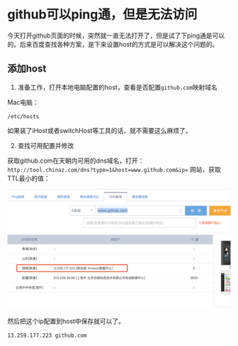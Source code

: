 # github可以ping通，但是无法访问

今天打开github页面的时候，突然就一直无法打开了，但是试了下ping通是可以的。后来百度查找各种方案，是下来设置host的方式是可以解决这个问题的。



## 添加host

1. 准备工作，打开本地电脑配置的host，查看是否配置`github.com`映射域名

Mac电脑：

```
/etc/hosts
```

如果装了iHost或者switchHost等工具的话，就不需要这么麻烦了。



2. 查找可用配置并修改

获取github.com在天朝内可用的dns域名，打开： `http://tool.chinaz.com/dns?type=1&host=www.github.com&ip=` 网站，获取TTL最小的值：

![](./imgs/github_host.png)

然后把这个ip配置到host中保存就可以了。



```
13.259.177.223 github.com
```

